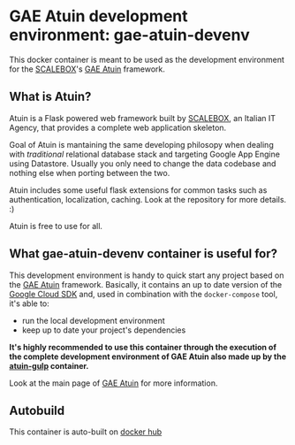 # GAE Atuin development environment: gae-atuin-devenv

This docker container is meant to be used as the development environment for the [SCALEBOX]'s [GAE Atuin] framework.

## What is Atuin?

Atuin is a Flask powered web framework built by [SCALEBOX], an Italian IT Agency,
that provides a complete web application skeleton.

Goal of Atuin is mantaining the same developing philosopy when dealing with *traditional*
relational database stack and targeting Google App Engine using Datastore.
Usually you only need to change the data codebase and nothing else when porting between the two.

Atuin includes some useful flask extensions for common tasks such as authentication,
localization, caching. Look at the repository for more details. :)

Atuin is free to use for all.


## What gae-atuin-devenv container is useful for?

This development environment is handy to quick start any project based on the [GAE Atuin] framework.
Basically, it contains an up to date version of the [Google Cloud SDK] and, used in combination with the 
`docker-compose` tool, it's able to:

- run the local development environment
- keep up to date your project's dependencies

**It's highly recommended to use this container through the execution of the complete development environment
of GAE Atuin also made up by the [atuin-gulp] container.**

Look at the main page of [GAE Atuin] for more information. 


## Autobuild

This container is auto-built on [docker hub]

[GAE Atuin]: https://bitbucket.org/scalebox/gae-atuin
[Google Cloud SDK]: https://cloud.google.com/sdk/
[SCALEBOX]: http://www.scalebox.it/en/home
[atuin-gulp]: https://github.com/xcash/atuin-gulp
[docker hub]: https://hub.docker.com/r/nyxgear/atuin-gulp/

